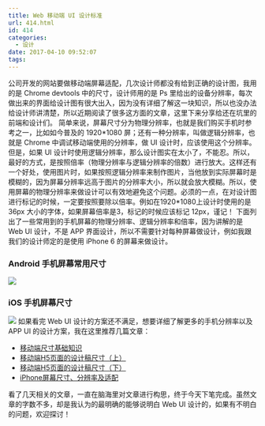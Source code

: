 ```yaml
---
title: Web 移动端 UI 设计标准
url: 414.html
id: 414
categories:
  - 设计
date: 2017-04-10 09:52:07
tags:
---
```


公司开发的网站要做移动端屏幕适配，几次设计师都没有给到正确的设计图，我用的是 Chrome devtools 中的尺寸，设计师用的是 Ps 里给出的设备分辨率，每次做出来的界面给设计图有很大出入，因为没有详细了解这一块知识，所以也没办法给设计师讲清楚，所以近期阅读了很多这方面的文章，这里下来分享给还在坑里的前端和设计们。 简单来说，屏幕尺寸分为物理分辨率，也就是我们购买手机时参考之一，比如如今普及的 1920\*1080 屏；还有一种分辨率，叫做逻辑分辨率，也就是 Chrome 中调试移动端使用的分辨率，做 UI 设计时，应该使用这个分辨率。 但是，如果 UI 设计时使用逻辑分辨率，那么设计图实在太小了，不能忍。所以，最好的方式，是按照倍率（物理分辨率与逻辑分辨率的倍数）进行放大。这样还有一个好处，使用图片时，如果按照逻辑分辨率来制作图片，当他放到实际屏幕时是模糊的，因为屏幕分辨率远高于图片的分辨率大小，所以就会放大模糊。所以，使用屏幕的物理分辨率来做设计可以有效地避免这个问题。必须的一点，在对设计图进行标记的时候，一定要按照要除以倍率。例如在1920\*1080上设计时使用的是 36px 大小的字体，如果屏幕倍率是3，标记的时候应该标记 12px，谨记！ 下面列出了一些常用到的手机屏幕的物理分辨率、逻辑分辨率和倍率，因为讲解的是 Web UI 设计，不是 APP 界面设计，所以不需要针对每种屏幕做设计，例如我跟我们的设计师定的是使用 iPhone 6 的屏幕来做设计。

### Android 手机屏幕常用尺寸

![](http://7xw3o6.com1.z0.glb.clouddn.com/wp-content/uploads/2017/04/6.png)

### iOS 手机屏幕尺寸

![](http://7xw3o6.com1.z0.glb.clouddn.com/wp-content/uploads/2017/04/20141226185359140.png) 如果看完 Web UI 设计的方案还不满足，想要详细了解更多的手机分辨率以及 APP UI 的设计方案，我在这里推荐几篇文章：

*   [移动端尺寸基础知识](http://colachan.com/post/3435)
*   [移动端H5页面的设计稿尺寸（上）](http://zikoman.lofter.com/post/3bf3bb_6da8d80)
*   [移动端H5页面的设计稿尺寸（下）](http://zikoman.lofter.com/post/3bf3bb_6da8e55)
*   [iPhone屏幕尺寸、分辨率及适配](http://blog.csdn.net/phunxm/article/details/42174937)

看了几天相关的文章，一直在脑海里对文章进行构思，终于今天下笔完成。虽然文章的字数不多，却是我认为的最明确的能够说明白 Web UI 设计的，如果有不明白的问题，欢迎探讨！